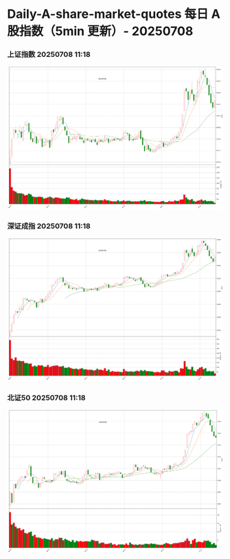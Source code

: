 
# Daily-A-share-market-quotes 每日 A 股指数（5min 更新）- 20250708

### 上证指数 20250708 11:18
![](./fig/2025/7/20250708-sh000001.png)

### 深证成指 20250708 11:18
![](./fig/2025/7/20250708-sz399001.png)

### 北证50 20250708 11:18
![](./fig/2025/7/20250708-bj899050.png)
